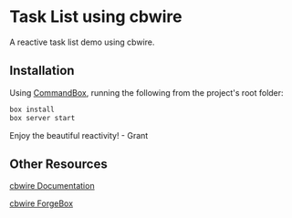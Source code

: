 # Task List using cbwire

A reactive task list demo using cbwire.

## Installation

Using [CommandBox](https://www.ortussolutions.com/products/commandbox), running the following from the project's root folder:

```bash
box install
box server start
```

Enjoy the beautiful reactivity! - Grant

## Other Resources

[cbwire Documentation](https://cbwire.ortusbooks.com)

[cbwire ForgeBox](https://forgebox.io/view/cbwire)
